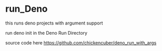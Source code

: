# run_Deno

this runs deno projects with argument support

run deno init in the Deno Run Directory

source code here
https://github.com/chickencuber/deno_run_with_args
